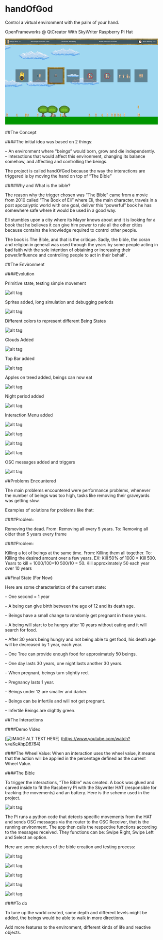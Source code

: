 # handOfGod
Control a virtual environment with the palm of your hand.

OpenFrameworks @ QtCreator With SkyWriter Raspberry Pi Hat

![alt tag](https://github.com/gvpm/handOfGod/blob/master/blogpics/Example.png)

##The Concept

####The initial idea was based on 2 things:

– An environment where “beings” would born, grow and die independently.
– Interactions that would affect this environment, changing its balance somehow, and affecting and controlling the beings.

The project is called handOfGod because the way the interactions are triggered is by moving the hand on top of “The Bible”

####Why and What is the bible?

The reason why the trigger chosen was “The Bible” came from a movie from 2010 called “The Book of Eli” where Eli, the main character, travels in a post apocalyptic world with one goal, deliver this “powerful” book he has somewhere safe where it would be used in a good way.

Eli stumbles upon a city where its Mayor knows about and it is looking for a book that he believes it can give him power to rule all the other cities because contains the knowledge required to control other people.

The book is The Bible, and that is the critique. Sadly, the bible, the coran and religion in general was  used through the years by some people acting in bad faith with the sole intention of obtaining or increasing their power/influence and controlling people to act in their behalf .

##The Environment

 

####Evolution

 

Primitive state, testing simple movement

![alt tag](http://doc.gold.ac.uk/~tpapa001/wccterm2/wp-content/uploads/2016/04/1-initial-450x225.png)

Sprites added, long simulation and debugging periods

![alt tag](http://doc.gold.ac.uk/~tpapa001/wccterm2/wp-content/uploads/2016/04/2-long-test-450x253.png)

Different colors to represent different Being States

![alt tag](http://doc.gold.ac.uk/~tpapa001/wccterm2/wp-content/uploads/2016/04/4-color-e1459790442367-600x185.png)

Clouds Added

![alt tag](http://doc.gold.ac.uk/~tpapa001/wccterm2/wp-content/uploads/2016/04/5-cloud-e1459790493613-450x193.png)

Top Bar added

![alt tag](http://doc.gold.ac.uk/~tpapa001/wccterm2/wp-content/uploads/2016/04/10-apple-and-food-e1459790339315-768x33.png)

Apples on treed added, beings can now eat

![alt tag](http://doc.gold.ac.uk/~tpapa001/wccterm2/wp-content/uploads/2016/04/10-apple-and-food-2-e1459790590884-150x150.png)

Night period added

![alt tag](http://doc.gold.ac.uk/~tpapa001/wccterm2/wp-content/uploads/2016/04/11-night-450x253.png)

Interaction Menu added

![alt tag](http://doc.gold.ac.uk/~tpapa001/wccterm2/wp-content/uploads/2016/04/8-menu-tile-450x253.png)

![alt tag](http://doc.gold.ac.uk/~tpapa001/wccterm2/wp-content/uploads/2016/04/8-menu-tile-2-e1459791671174.png)

![alt tag](http://doc.gold.ac.uk/~tpapa001/wccterm2/wp-content/uploads/2016/04/8-menu-e1459791688997-450x161.png)

![alt tag](http://doc.gold.ac.uk/~tpapa001/wccterm2/wp-content/uploads/2016/04/12-final-menu-e1459790629415-768x114.png)

OSC messages added and triggers

![alt tag](http://doc.gold.ac.uk/~tpapa001/wccterm2/wp-content/uploads/2016/04/6-osc-e1459791767931-600x531.png)

##Problems Encountered

The main problems encountered were performance problems, whenever the number of beings was too high, tasks like removing their graveyards was getting slow.

Examples of solutions for problems like that:

####Problem: 

Removing the dead.
From: Removing all every 5 years.
To: Removing all older than 5 years every frame

####Problem: 

Killing a lot of beings at the same time.
From: Killing them all together.
To: Killing the desired amount over a few years.
EX:
Kill 50% of 1000 = Kill 500.
Years to kill = 1000/100=10
500/10 = 50.
Kill approximately 50 each year over 10 years

 
##Final State (For Now)

Here are some characteristics of the current state:

– One second = 1 year

– A being can give birth between the age of 12 and its death age.

– Beings have a small change to randomly get pregnant in those years.


– A being will start to be hungry after 10 years without eating and it will search for food.

– After 30 years being hungry and not being able to get food, his death age will be decreased by 1 year, each year.

– One Tree can provide  enough food for approximately 50 beings.

– One day lasts 30 years, one night lasts another 30 years.

– When pregnant, beings turn slightly red.

– Pregnancy lasts 1 year.

– Beings under 12 are smaller and  darker.

– Beings can be infertile and will not get pregnant.

– Infertile Beings are  slightly green.


 
##The Interactions

 
####Demo Video

[![IMAGE ALT TEXT HERE](https://img.youtube.com/vi/aKeAhpD8764/0.jpg)]
(https://www.youtube.com/watch?v=aKeAhpD8764)

 

####The Wheel Value:
When an interaction uses the wheel value, it means that the action will be applied in the percentage defined as the current Wheel Value.

 

####The Bible

To trigger the interactions, “The Bible” was created. A book was glued and carved inside to fit the Raspberry Pi with the Skywriter HAT (responsible for tracking the  movements) and an battery.
Here is the scheme used in the project.

![alt tag](http://doc.gold.ac.uk/~tpapa001/wccterm2/wp-content/uploads/2016/04/diagram-450x450.png)

The Pi runs a python code that detects specific movements from the HAT and sends OSC messages via the router to the OSC Receiver, that is the running environment. The app then calls the respective functions according to the messages received. They functions can be: Swipe Right, Swipe Left and Select an option.

Here are some pictures of the  bible creation and testing process:


![alt tag](http://doc.gold.ac.uk/~tpapa001/wccterm2/wp-content/uploads/2016/04/6-osc-device-450x253.jpg)

![alt tag](http://doc.gold.ac.uk/~tpapa001/wccterm2/wp-content/uploads/2016/04/13-bible-o-450x253.jpg)
 
![alt tag](http://doc.gold.ac.uk/~tpapa001/wccterm2/wp-content/uploads/2016/04/13-bible-i-450x253.jpg)

![alt tag](http://doc.gold.ac.uk/~tpapa001/wccterm2/wp-content/uploads/2016/04/13-bible-450x800.jpg)
 
![alt tag](http://doc.gold.ac.uk/~tpapa001/wccterm2/wp-content/uploads/2016/04/13-bible-9-450x253.jpg)

 
####To do

To tune up the world created, some depth and different levels might be added, the beings would be able to walk in more directions.

Add more features to the environment, different kinds of life and reactive objects.
